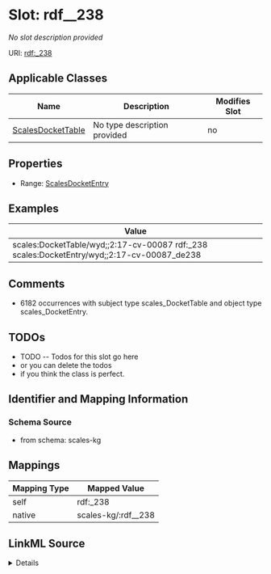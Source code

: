 

# Slot: rdf__238


_No slot description provided_





URI: [rdf:_238](http://www.w3.org/1999/02/22-rdf-syntax-ns#_238)



<!-- no inheritance hierarchy -->





## Applicable Classes

| Name | Description | Modifies Slot |
| --- | --- | --- |
| [ScalesDocketTable](../classes/ScalesDocketTable.md) | No type description provided |  no  |







## Properties

* Range: [ScalesDocketEntry](../classes/ScalesDocketEntry.md)






## Examples

| Value |
| --- |
| scales:DocketTable/wyd;;2:17-cv-00087 rdf:_238 scales:DocketEntry/wyd;;2:17-cv-00087_de238 |

## Comments

* 6182 occurrences with subject type scales_DocketTable and object type scales_DocketEntry.

## TODOs

* TODO -- Todos for this slot go here
* or you can delete the todos
* if you think the class is perfect.

## Identifier and Mapping Information







### Schema Source


* from schema: scales-kg




## Mappings

| Mapping Type | Mapped Value |
| ---  | ---  |
| self | rdf:_238 |
| native | scales-kg/:rdf__238 |




## LinkML Source

<details>
```yaml
name: rdf__238
description: No slot description provided
todos:
- TODO -- Todos for this slot go here
- or you can delete the todos
- if you think the class is perfect.
comments:
- 6182 occurrences with subject type scales_DocketTable and object type scales_DocketEntry.
examples:
- value: scales:DocketTable/wyd;;2:17-cv-00087 rdf:_238 scales:DocketEntry/wyd;;2:17-cv-00087_de238
from_schema: scales-kg
rank: 1000
slot_uri: rdf:_238
alias: rdf__238
domain_of:
- scales_DocketTable
range: scales_DocketEntry

```
</details>